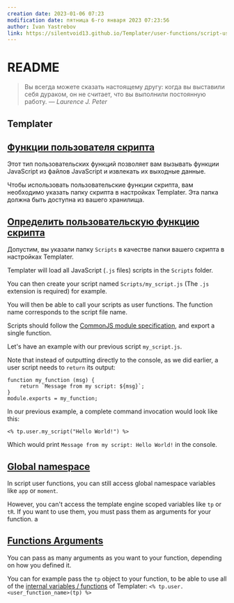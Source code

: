 ```yaml
---
creation date: 2023-01-06 07:23
modification date: пятница 6-го января 2023 07:23:56
author: Ivan Yastrebov
link: https://silentvoid13.github.io/Templater/user-functions/script-user-functions.html
---
```


# README

> Вы всегда можете сказать настоящему другу: когда вы выставили себя дураком, он не считает, что вы выполнили постоянную работу.
> — <cite>Laurence J. Peter</cite>

## Templater

## [Функции пользователя скрипта](chrome-extension://pmpcfapbekmbjjkdalcgopdkipoggdi/_generated_background_page.html#script-user-functions)

Этот тип пользовательских функций позволяет вам вызывать функции JavaScript из файлов JavaScript и извлекать их выходные данные.

Чтобы использовать пользовательские функции скрипта, вам необходимо указать папку скрипта в настройках Templater. Эта папка должна быть доступна из вашего хранилища.

## [Определить пользовательскую функцию скрипта](chrome-extension://pcmpcfapbekmbjjkdalcgopdkipoggdi/_generated_background_page.html#define-a-script-user-function)

Допустим, вы указали папку `Scripts` в качестве папки вашего скрипта в настройках Templater.

Templater will load all JavaScript (`.js` files) scripts in the `Scripts` folder.

You can then create your script named `Scripts/my_script.js` (The `.js` extension is required) for example.

You will then be able to call your scripts as user functions. The function name corresponds to the script file name.

Scripts should follow the [CommonJS module specification](https://flaviocopes.com/commonjs/), and export a single function.

Let's have an example with our previous script `my_script.js`.

Note that instead of outputting directly to the console, as we did earlier, a user script needs to `return` its output:

```
function my_function (msg) {
    return `Message from my script: ${msg}`;
}
module.exports = my_function;
```

In our previous example, a complete command invocation would look like this:

```
<% tp.user.my_script("Hello World!") %>
```

Which would print `Message from my script: Hello World!` in the console.

## [Global namespace](chrome-extension://pcmpcfapbekmbjjkdalcgopdkipoggdi/_generated_background_page.html#global-namespace)

In script user functions, you can still access global namespace variables like `app` or `moment`.

However, you can't access the template engine scoped variables like `tp` or `tR`. If you want to use them, you must pass them as arguments for your function.
a
## [Functions Arguments](chrome-extension://pcmpcfapbekmbjjkdalcgopdkipoggdi/_generated_background_page.html#functions-arguments)

You can pass as many arguments as you want to your function, depending on how you defined it.

You can for example pass the `tp` object to your function, to be able to use all of the [internal variables / functions](chrome-extension://pcmpcfapbekmbjjkdalcgopdkipoggdi/internal-variables-functions/overview.html) of Templater: `<% tp.user.<user_function_name>(tp) %>`

[](chrome-extension://pcmpcfapbekmbjjkdalcgopdkipoggdi/user-functions/overview.html "Previous chapter")[](chrome-extension://pcmpcfapbekmbjjkdalcgopdkipoggdi/user-functions/system-user-functions.html "Next chapter")

[](chrome-extension://pcmpcfapbekmbjjkdalcgopdkipoggdi/user-functions/overview.html "Previous chapter")[](chrome-extension://pcmpcfapbekmbjjkdalcgopdkipoggdi/user-functions/system-user-functions.html "Next chapter")

